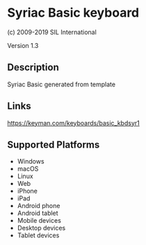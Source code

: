 Syriac Basic keyboard
==============

(c) 2009-2019 SIL International

Version 1.3

Description
-----------

Syriac Basic generated from template

Links
-----
https://keyman.com/keyboards/basic_kbdsyr1

Supported Platforms
-------------------
 * Windows
 * macOS
 * Linux
 * Web
 * iPhone
 * iPad
 * Android phone
 * Android tablet
 * Mobile devices
 * Desktop devices
 * Tablet devices

